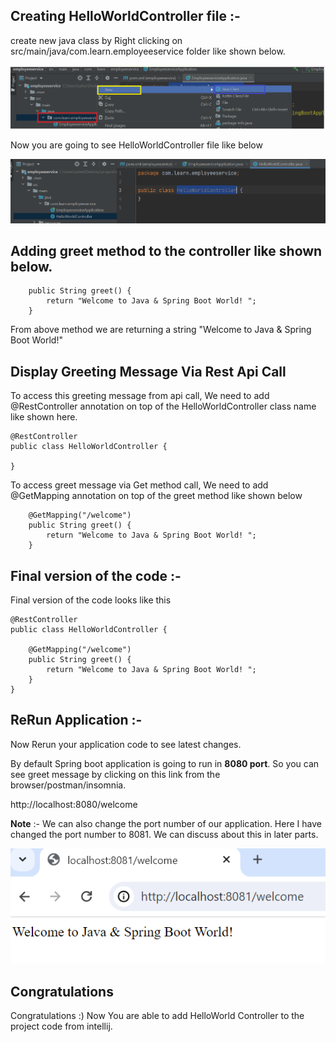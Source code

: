 ## Creating HelloWorldController file :-

create new java class by Right clicking on src/main/java/com.learn.employeeservice folder
like shown below.

![img.png](images/img.png)

Now you are going to see HelloWorldController file like below

![img_1.png](images/img_1.png)

## Adding greet method to the controller like shown below.

```
    public String greet() {
        return "Welcome to Java & Spring Boot World! ";
    }
```

From above method we are returning 
a string "Welcome to Java & Spring Boot World!"

## Display Greeting Message Via Rest Api Call

To access this greeting message from api call,
We need to add @RestController annotation on top of the HelloWorldController class name like shown here.

```
@RestController
public class HelloWorldController {

}
```

To access greet message via Get method call, We need to add
 @GetMapping annotation on top of the greet method like shown below

```
    @GetMapping("/welcome")
    public String greet() {
        return "Welcome to Java & Spring Boot World! ";
    }
```

## Final version of the code :-

Final version of the code looks like this

```
@RestController
public class HelloWorldController {

    @GetMapping("/welcome")
    public String greet() {
        return "Welcome to Java & Spring Boot World! ";
    }
}

```

## ReRun Application :-  

Now Rerun your application code to see latest changes.

By default Spring boot application is going to run in **8080 port**.
So you can see greet message by clicking on this link from the browser/postman/insomnia.

http://localhost:8080/welcome

**Note** :- We can also change the port number of our application. Here I have changed the port number to 8081.
We can discuss about this in later parts.

![img_2.png](images/img_2.png)

## Congratulations
Congratulations :) Now You are able to add HelloWorld Controller to the project code from intellij.

